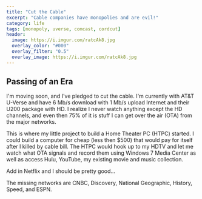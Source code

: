 ```yaml
---
title: "Cut the Cable"
excerpt: "Cable companies have monopolies and are evil!"
category: life
tags: [monopoly, uverse, comcast, cordcut]
header:
  image: https://i.imgur.com/ratcAk8.jpg
  overlay_color: "#000"
  overlay_filter: "0.5"
  overlay_image: https://i.imgur.com/ratcAk8.jpg
---
```


## Passing of an Era

I'm moving soon, and I've pledged to cut the cable.  I'm currently with AT&T U-Verse and have 6 Mb/s download with 1 Mb/s upload Internet and their U200 package with HD.  I realize I never watch anything except the HD channels, and even then 75% of it is stuff I can get over the air (OTA) from the major networks.

This is where my little project to build a Home Theater PC (HTPC) started.  I could build a computer for cheap (less then $500) that would pay for itself after I killed by cable bill.  The HTPC would hook up to my HDTV and let me watch what OTA signals and record them using Windows 7 Media Center as well as access Hulu, YouTube, my existing movie and music collection.

Add in Netflix and I should be pretty good...

The missing networks are CNBC, Discovery, National Geographic, History, Speed, and ESPN.

